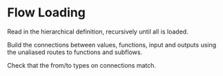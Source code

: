 # Flow Loading

Read in the hierarchical definition, recursively until all is loaded.

Build the connections between values, functions, input and outputs using the 
unaliased routes to functions and subflows.

Check that the from/to types on connections match.